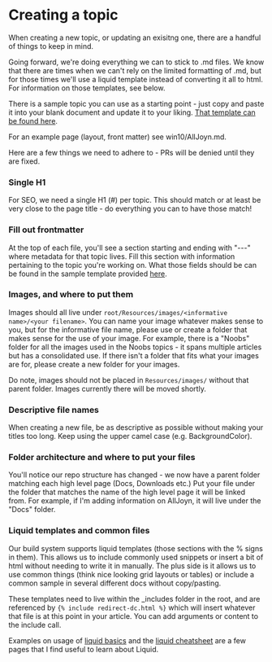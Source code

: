 # Creating a topic

When creating a new topic, or updating an exisitng one, there are a handful of things to keep in mind.

Going forward, we're doing everything we can to stick to .md files.  We know that there are times when we can't rely on the limited formatting of .md, but for those times we'll use a liquid template instead of converting it all to html.  For information on those templates, see below.

There is a sample topic you can use as a starting point - just copy and paste it into your blank document and update it to your liking.  [That template can be found here](Templates/standard-topic.md).

For an example page (layout, front matter) see win10/AllJoyn.md.

Here are a few things we need to adhere to - PRs will be denied until they are fixed.

### Single H1

For SEO, we need a single H1 (#) per topic.  This should match or at least be very close to the page title - do everything you can to have those match!

### Fill out frontmatter

At the top of each file, you'll see a section starting and ending with "---" where metadata for that topic lives.  Fill this section with information pertaining to the topic you're working on.  What those fields should be can be found in the sample template provided [here](Templates/standard-topic.md).

### Images, and where to put them

Images should all live under `root/Resources/images/<informative name>/<your filename>`.  You can name your image whatever makes sense to you, but for the informative file name, please use or create a folder that makes sense for the use of your image.  For example, there is a "Noobs" folder for all the images used in the Noobs topics - it spans multiple articles but has a consolidated use.  If there isn't a folder that fits what your images are for, please create a new folder for your images.

Do note, images should not be placed in `Resources/images/` without that parent folder.  Images currently there will be moved shortly.

### Descriptive file names

When creating a new file, be as descriptive as possible without making your titles too long.  Keep using the upper camel case (e.g. BackgroundColor).

### Folder architecture and where to put your files

You'll notice our repo structure has changed - we now have a parent folder matching each high level page (Docs, Downloads etc.)  Put your file under the folder that matches the name of the high level page it will be linked from.  For example, if I'm adding information on AllJoyn, it will live under the "Docs" folder.

### Liquid templates and common files

Our build system supports liquid templates (those sections with the % signs in them).  This allows us to include commonly used snippets or insert a bit of html without needing to write it in manually.  The plus side is it allows us to use common things (think nice looking grid layouts or tables) or include a common sample in several different docs without copy/pasting.

These templates need to live within the _includes folder in the root, and are referenced by `{% include redirect-dc.html %}` which will insert whatever that file is at this point in your article.  You can add arguments or content to the include call. 

Examples on usage of [liquid basics](https://help.shopify.com/themes/liquid/basics) and the [liquid cheatsheet](http://cheat.markdunkley.com/) are a few pages that I find useful to learn about Liquid.


